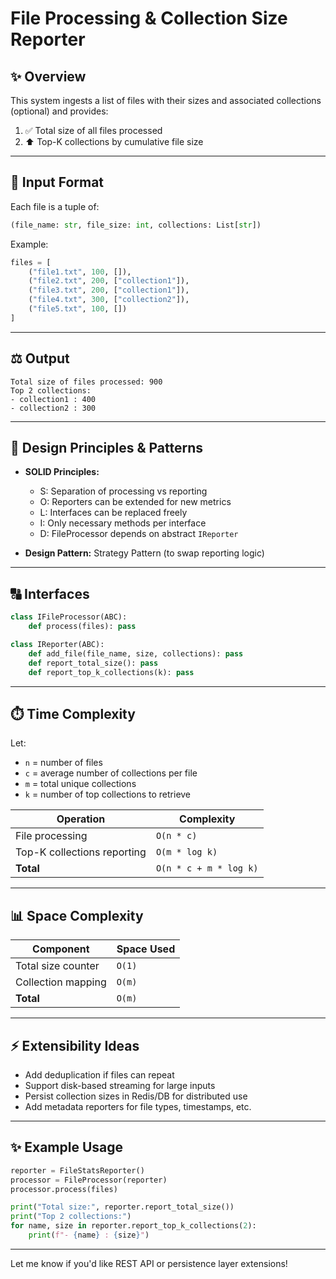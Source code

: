# File Processing & Collection Size Reporter

## ✨ Overview

This system ingests a list of files with their sizes and associated collections (optional) and provides:

1. ✅ Total size of all files processed
2. ⬆️ Top-K collections by cumulative file size

---

## 🔹 Input Format

Each file is a tuple of:

```python
(file_name: str, file_size: int, collections: List[str])
```

Example:

```python
files = [
    ("file1.txt", 100, []),
    ("file2.txt", 200, ["collection1"]),
    ("file3.txt", 200, ["collection1"]),
    ("file4.txt", 300, ["collection2"]),
    ("file5.txt", 100, [])
]
```

---

## ⚖️ Output

```
Total size of files processed: 900
Top 2 collections:
- collection1 : 400
- collection2 : 300
```

---

## 🧰 Design Principles & Patterns

* **SOLID Principles:**

  * S: Separation of processing vs reporting
  * O: Reporters can be extended for new metrics
  * L: Interfaces can be replaced freely
  * I: Only necessary methods per interface
  * D: FileProcessor depends on abstract `IReporter`

* **Design Pattern:** Strategy Pattern (to swap reporting logic)

---

## 🔠 Interfaces

```python
class IFileProcessor(ABC):
    def process(files): pass

class IReporter(ABC):
    def add_file(file_name, size, collections): pass
    def report_total_size(): pass
    def report_top_k_collections(k): pass
```

---

## ⏱️ Time Complexity

Let:

* `n` = number of files
* `c` = average number of collections per file
* `m` = total unique collections
* `k` = number of top collections to retrieve

| Operation                   | Complexity             |
| --------------------------- | ---------------------- |
| File processing             | `O(n * c)`             |
| Top-K collections reporting | `O(m * log k)`         |
| **Total**                   | `O(n * c + m * log k)` |

---

## 📊 Space Complexity

| Component          | Space Used |
| ------------------ | ---------- |
| Total size counter | `O(1)`     |
| Collection mapping | `O(m)`     |
| **Total**          | `O(m)`     |

---

## ⚡ Extensibility Ideas

* Add deduplication if files can repeat
* Support disk-based streaming for large inputs
* Persist collection sizes in Redis/DB for distributed use
* Add metadata reporters for file types, timestamps, etc.

---

## ✨ Example Usage

```python
reporter = FileStatsReporter()
processor = FileProcessor(reporter)
processor.process(files)

print("Total size:", reporter.report_total_size())
print("Top 2 collections:")
for name, size in reporter.report_top_k_collections(2):
    print(f"- {name} : {size}")
```

---

Let me know if you'd like REST API or persistence layer extensions!
